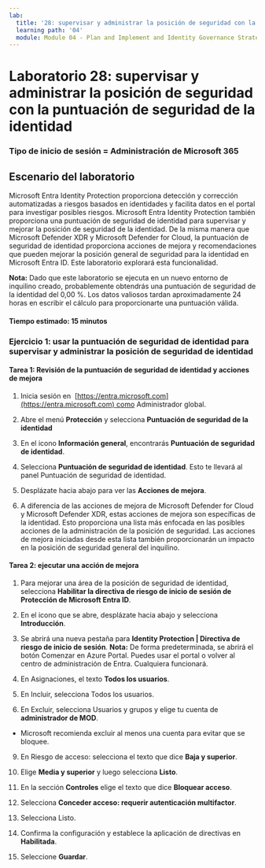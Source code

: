 ```yaml
---
lab:
  title: '28: supervisar y administrar la posición de seguridad con la puntuación de seguridad de la identidad'
  learning path: '04'
  module: Module 04 - Plan and Implement and Identity Governance Strategy
---
```


# Laboratorio 28: supervisar y administrar la posición de seguridad con la puntuación de seguridad de la identidad

### Tipo de inicio de sesión = Administración de Microsoft 365

## Escenario del laboratorio

Microsoft Entra Identity Protection proporciona detección y corrección automatizadas a riesgos basados en identidades y facilita datos en el portal para investigar posibles riesgos. Microsoft Entra Identity Protection también proporciona una puntuación de seguridad de identidad para supervisar y mejorar la posición de seguridad de la identidad.  De la misma manera que Microsoft Defender XDR y Microsoft Defender for Cloud, la puntuación de seguridad de identidad proporciona acciones de mejora y recomendaciones que pueden mejorar la posición general de seguridad para la identidad en Microsoft Entra ID.  Este laboratorio explorará esta funcionalidad. 

**Nota:** Dado que este laboratorio se ejecuta en un nuevo entorno de inquilino creado, probablemente obtendrás una puntuación de seguridad de la identidad del 0,00 %.  Los datos valiosos tardan aproximadamente 24 horas en escribir el cálculo para proporcionarte una puntuación válida.

#### Tiempo estimado: 15 minutos

### Ejercicio 1: usar la puntuación de seguridad de identidad para supervisar y administrar la posición de seguridad de identidad

#### Tarea 1: Revisión de la puntuación de seguridad de identidad y acciones de mejora

1. Inicia sesión en  [https://entra.microsoft.com](https://entra.microsoft.com) como Administrador global.

2. Abre el menú **Protección** y selecciona **Puntuación de seguridad de la identidad**

3. En el icono **Información general**, encontrarás **Puntuación de seguridad de identidad**.

4. Selecciona **Puntuación de seguridad de identidad**.  Esto te llevará al panel Puntuación de seguridad de identidad.

5. Desplázate hacia abajo para ver las **Acciones de mejora**.

6. A diferencia de las acciones de mejora de Microsoft Defender for Cloud y Microsoft Defender XDR, estas acciones de mejora son específicas de la identidad.  Esto proporciona una lista más enfocada en las posibles acciones de la administración de la posición de seguridad.  Las acciones de mejora iniciadas desde esta lista también proporcionarán un impacto en la posición de seguridad general del inquilino. 

#### Tarea 2: ejecutar una acción de mejora

1. Para mejorar una área de la posición de seguridad de identidad, selecciona **Habilitar la directiva de riesgo de inicio de sesión de Protección de Microsoft Entra ID**.

2. En el icono que se abre, desplázate hacia abajo y selecciona **Introducción**.

3. Se abrirá una nueva pestaña para **Identity Protection | Directiva de riesgo de inicio de sesión**.
 **Nota:** De forma predeterminada, se abrirá el botón Comenzar en Azure Portal. Puedes usar el portal o volver al centro de administración de Entra. Cualquiera funcionará.

6. En Asignaciones, el texto **Todos los usuarios**.

7. En Incluir, selecciona Todos los usuarios.

8. En Excluir, selecciona Usuarios y grupos y elige tu cuenta de **administrador de MOD**.

  - Microsoft recomienda excluir al menos una cuenta para evitar que se bloquee.

9. En Riesgo de acceso: selecciona el texto que dice **Baja y superior**.

10. Elige **Media y superior** y luego selecciona **Listo**.

10. En la sección **Controles** elige el texto que dice **Bloquear acceso**.

11. Selecciona **Conceder acceso: requerir autenticación multifactor**.

11. Selecciona Listo.

14. Confirma la configuración y establece la aplicación de directivas en **Habilitada**.

15. Seleccione **Guardar**.
